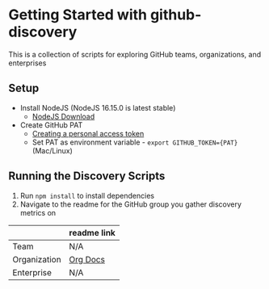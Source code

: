 # Getting Started with github-discovery

This is a collection of scripts for exploring GitHub teams, organizations, and enterprises

## Setup

* Install NodeJS (NodeJS 16.15.0 is latest stable)
  * [NodeJS Download](https://nodejs.org/en/)
* Create GitHub PAT
  * [Creating a personal access token](https://docs.github.com/en/authentication/keeping-your-account-and-data-secure/creating-a-personal-access-token)
  * Set PAT as environment variable -  ```export GITHUB_TOKEN={PAT}``` (Mac/Linux)

## Running the Discovery Scripts

1. Run ```npm install``` to install dependencies
2. Navigate to the readme for the GitHub group you gather discovery metrics on

|              | readme link  |
| ------------ | ------------ |
| Team         | N/A          |
| Organization | [ Org Docs](./org-disco/README.md) |
| Enterprise   | N/A          |

